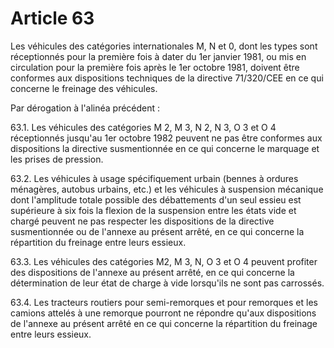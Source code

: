 # Article 63

Les véhicules des catégories internationales M, N et 0, dont les types sont réceptionnés pour la première fois à dater du 1er janvier 1981, ou mis en circulation pour la première fois après le 1er octobre 1981, doivent être conformes aux dispositions techniques de la directive 71/320/CEE en ce qui concerne le freinage des véhicules.

Par dérogation à l'alinéa précédent :

63.1. Les véhicules des catégories M 2, M 3, N 2, N 3, O 3 et O 4 réceptionnés jusqu'au 1er octobre 1982 peuvent ne pas être conformes aux dispositions la directive susmentionnée en ce qui concerne le marquage et les prises de pression.

63.2. Les véhicules à usage spécifiquement urbain (bennes à ordures ménagères, autobus urbains, etc.) et les véhicules à suspension mécanique dont l'amplitude totale possible des débattements d'un seul essieu est supérieure à six fois la flexion de la suspension entre les états vide et chargé peuvent ne pas respecter les dispositions de la directive susmentionnée ou de l'annexe au présent arrêté, en ce qui concerne la répartition du freinage entre leurs essieux.

63.3. Les véhicules des catégories M2, M 3, N, O 3 et O 4 peuvent profiter des dispositions de l'annexe au présent arrêté, en ce qui concerne la détermination de leur état de charge à vide lorsqu'ils ne sont pas carrossés.

63.4. Les tracteurs routiers pour semi-remorques et pour remorques et les camions attelés à une remorque pourront ne répondre qu'aux dispositions de l'annexe au présent arrêté en ce qui concerne la répartition du freinage entre leurs essieux.
